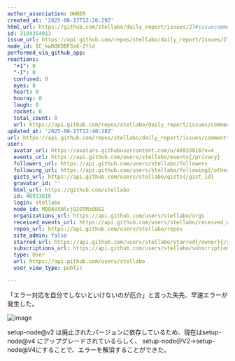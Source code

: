 ```yaml
---
author_association: OWNER
created_at: '2025-08-17T12:26:29Z'
html_url: https://github.com/stellabo/daily_report/issues/27#issuecomment-3194354013
id: 3194354013
issue_url: https://api.github.com/repos/stellabo/daily_report/issues/27
node_id: IC_kwDOKDBFSs6-Zfld
performed_via_github_app: 
reactions:
  "+1": 0
  "-1": 0
  confused: 0
  eyes: 0
  heart: 0
  hooray: 0
  laugh: 0
  rocket: 0
  total_count: 0
  url: https://api.github.com/repos/stellabo/daily_report/issues/comments/3194354013/reactions
updated_at: '2025-08-17T12:40:28Z'
url: https://api.github.com/repos/stellabo/daily_report/issues/comments/3194354013
user:
  avatar_url: https://avatars.githubusercontent.com/u/46933816?v=4
  events_url: https://api.github.com/users/stellabo/events{/privacy}
  followers_url: https://api.github.com/users/stellabo/followers
  following_url: https://api.github.com/users/stellabo/following{/other_user}
  gists_url: https://api.github.com/users/stellabo/gists{/gist_id}
  gravatar_id: ''
  html_url: https://github.com/stellabo
  id: 46933816
  login: stellabo
  node_id: MDQ6VXNlcjQ2OTMzODE2
  organizations_url: https://api.github.com/users/stellabo/orgs
  received_events_url: https://api.github.com/users/stellabo/received_events
  repos_url: https://api.github.com/users/stellabo/repos
  site_admin: false
  starred_url: https://api.github.com/users/stellabo/starred{/owner}{/repo}
  subscriptions_url: https://api.github.com/users/stellabo/subscriptions
  type: User
  url: https://api.github.com/users/stellabo
  user_view_type: public

---
```

「エラー対応を自分でしないといけないのが厄介」と言った矢先、早速エラーが発生した。

![image](https://github.com/user-attachments/assets/59375181-eb78-434b-887b-5e2dc36cb6cc)

setup-node@v2 は廃止されたバージョンに依存しているため、現在はsetup-node@v4 にアップグレードされているらしく、
setup-node＠V2→setup-node@V4にすることで、エラーを解消することができた。